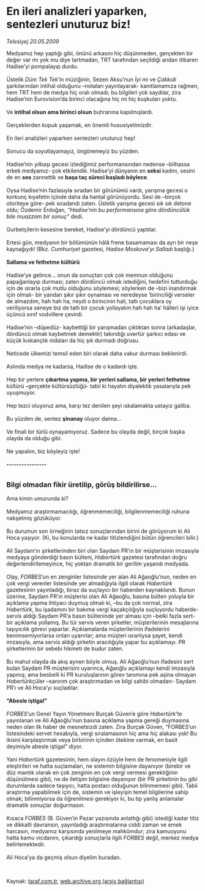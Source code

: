 # En ileri analizleri yaparken, sentezleri unuturuz biz!

*Telesiyej 20.05.2009*

<div class="taraf_structure_2col_1zq">
<div class="margen_n">



 <p>Medyamız hep yaptığı gibi, önünü arkasını hiç düşünmeden, gerçekten bir değer var mı yok mu diye tartmadan, TRT tarafından seçildiği andan itibaren Hadise’yi pompalayıp durdu. <br/><br/>Üstelik <i>Düm Tek Tek</i>’in müziğinin, Sezen Aksu’nun <i>İyi mi</i> ve <i>Çakkıdı</i> şarkılarından intihal olduğunu –notaları yayınlayarak- kanıtlamamıza rağmen, hem TRT hem de medya hiç oralı olmadı; bu bilgileri yok saydılar, zira Hadise’nin Eurovision’da birinci olacağına hiç mi hiç kuşkuları yoktu. <br/><br/>Ve <b>intihal olsun ama birinci olsun</b> buhranına kapılmışlardı. <br/><br/>Gerçeklerden kopuk yaşamak, en önemli hususiyetimizdir. <br/><br/>En ileri analizleri yaparken sentezleri unuturuz hep! <br/><br/>Sonucu da soyutlayamayız, öngöremeyiz bu yüzden. <br/><br/>Hadise’nin yılbaşı gecesi izlediğimiz performansından nedense –bilhassa erkek medyamız- çok etkilendik. Hadise’yi dünyanın en <b>seksi </b>kadını, sesini de en <b>ses</b> zannettik ve <b>başa taç süreci başladı böylece</b>. <br/><br/>Oysa Hadise’nin fazlasıyla sıradan bir görünümü vardı, yarışma gecesi o korkunç kıyafetin içinde daha da hantal görünüyordu. Sesi de –birçok otoriteye göre- pek sıradandı zaten. Üstelik yarışma gecesi sık sık detone oldu; Özdemir Erdoğan, <i>“Hadise’nin bu performansına göre dördüncülük bile muazzam bir sonuç”</i> dedi. <br/><br/>Gurbetçilerin kesesine bereket, Hadise’yi dördüncü yaptılar. <br/><br/>Ertesi gün, medyanın bir bölümünün hâlâ frene basamaması da ayrı bir neşe kaynağıydı! (Bkz. <i>Cumhuriyet</i> gazetesi, <i>Hadise Moskova’yı Salladı</i> başlığı.) <b><br/><br/>Sallama ve fethetme kültürü</b> <br/><br/>Hadise’ye gelince... onun da sonuçtan çok çok memnun olduğunu papağanlayıp durması; zaten dördüncü olmak istediğini, hedefini tutturduğu için de ısrarla çok mutlu olduğunu söylemesi; söylerken de –bizi inandırmak için olmalı- bir yandan şıkır şıkır oynaması ve neredeyse ‘birinciliği verseler de almazdım, hah hah ha, neydi o birincinin hali, tatlı çocuklara oy veriliyorsa seneye biz de tatlı bir çocuk yollayalım hah hah ha’ hâlleri işi iyice üçüncü sınıf vodvillere çevirdi. <br/><br/>Hadise’nin –düpedüz- kaybettiği bir yarışmadan çıktıktan sonra (arkadaşlar, dördüncü olmak kaybetmek demektir) takındığı uvertür şarkıcı edası ve küçük kıskançlık nidaları da hiç şık durmadı doğrusu. <br/><br/>Neticede ülkemizi temsil eden biri olarak daha vakur durması beklenirdi. <br/><br/>Aslında medya ne kadarsa, Hadise de o kadardı işte. <br/><br/>Hep bir yerlere <b>çıkartma yapma, bir yerleri sallama, bir yerleri fethetme </b>kültürü –gerçekte kültürsüzlüğü- tabii ki hayatın diyalektik yasalarıyla pek uyuşmuyor. <br/><br/>Hep tezci oluyoruz ama, karşı tez denilen şeyi ıskalamakta ustayız galiba. <br/><br/>Bu yüzden de, sentez <b>şinanay </b>oluyor daima... <br/><br/>Ve finali bir türlü oynayamıyoruz. Sadece bu olayda değil, birçok başka olayda da olduğu gibi. <br/><br/>Ne yapalım, biz böyleyiz işte!<b> </b><b><br/><br/>----------------</b> <br/><br/><br/><font size="4"><strong>Bilgi olmadan fikir üretilip, görüş bildirilirse… <br/></strong></font><br/>Ama kimin umurunda ki? <br/><br/>Medyamız araştırmamacılığı, öğrenmemeciliği, bilgilenmemeciliği ruhuna nakşetmiş gözüküyor. <br/><br/>Bu durumun son örneğinin tatsız sonuçlarından birini de görüyorum ki Ali Hoca yaşıyor. (Ki, bu konularda ne kadar titizlendiğini bütün öğrencileri bilir.) <br/><br/>Ali Saydam’ın şirketlerinden biri olan Saydam PR’ın bir müşterisinin imzasıyla medyaya gönderdiği basın bülteni, <i>Habertürk</i> gazetesi tarafından doğru değerlendirilemeyince, hiç yoktan dramatik bir gerilim yaşandı medyada. <br/><br/>Olay, <i>FORBES</i>’un en zenginler listesinde yer alan Ali Ağaoğlu’nun, neden en çok vergi verenler listesinde yer almadığıyla ilgili olarak <i>Habertürk</i> gazetesinin yayınladığı, biraz da suçlayıcı bir haberden kaynaklandı. Bunun üzerine, Saydam PR’ın müşterisi olan Ali Ağaoğlu, basına bülten yoluyla bir açıklama yapma ihtiyacı duymuş olmalı ki, –bu da çok normal, zira <i>Habertürk</i>, bu işadamını bir bakıma vergi kaçakçılığıyla suçluyordu haberde- servis aldığı Saydam PR’a basın bülteninde yer alması için –belki fazla sert- bir açıklama yollamış. Bu tür servis veren şirketler, müşterilerinin mesajlarına taşıyıcılık görevi yaparlar. Açıklamalarda müşterilerinin ifadelerini benimsemiyorlarsa onları uyarırlar; ama müşteri ısrarlıysa şayet, kendi imzasıyla, ama servis aldığı şirketin aracılığıyla yapar bu açıklamayı. PR şirketlerinin bir sebebi hikmeti de budur zaten. <br/><br/>Bu mahut olayda da akış aynen böyle olmuş. Ali Ağaoğlu’nun ifadesini sert bulan Saydam PR müşterisini uyarınca, Ağaoğlu açıklamayı kendi imzasıyla yapmış; ama besbelli ki PR kuruluşlarının görev tanımına pek aşina olmayan <i>Habertürk</i>çüler –sanırım çok araştırmadan ve bilgi sahibi olmadan- Saydam PR’ı ve Ali Hoca’yı suçladılar.<b> <br/><br/>“Abesle iştigal”</b><i> <br/><br/>FORBES</i>’un Genel Yayın Yönetmeni Burçak Güven’e göre <i>Habertürk</i>’te yayınlanan ve Ali Ağaoğlu’nun basına açıklama yapma gereği duymasına neden olan ilk haber de mesnetsizdi zaten. Zira Burçak Güven, “FORBES’un listesindeki servet hesabıyla, vergi sıralamasının hiç ama hiç alakası yok! Bu ikisini karşılaştırmak veya birbirinin içinden ötekine varmak, en basit deyimiyle abesle iştigal” diyor. <br/><br/>Yani <i>Habertürk</i> gazetesinin, hem olayın özüyle hem de fenomeniyle ilgili eleştirileri ve hatta suçlamaları, ne sistemin bilgisine dayanıyor (birebir ve düz mantık olarak en çok zenginin en çok vergi vermesi gerektiğinin düşünülmesi gibi), ne de iletişim bilgisine dayanıyor (bir PR şirketinin bu gibi durumlarda sadece taşıyıcı, hatta postacı olduğunun bilinmemesi gibi). Tabii araştırma yapabilmek için de, sistemin ve işleyişin temel bilgilerine sahip olmak; bilinmiyorsa da öğrenilmesi gerekiyor ki, bu tip yanlış anlamalar dramatik sonuçlar doğurmasın. <br/><br/>Kısaca <i>FORBES</i> (B. Güven’in Pazar yazısında anlattığı gibi) istediği kadar titiz ve dikkatli davransın, yayınladığı araştırmalarına ciddi zaman ve emek harcasın, medyamız karşısında yenilmeye mahkûmdur; zira kamuoyunu hatta kamu vicdanını, çıkardığı sonuçlarla ilgili <i>FORBES</i> değil, merkez medya belirlemektedir. <br/><br/>Ali Hoca’ya da geçmiş olsun diyelim buradan.</p>

<br/>


<div id="taraf_not">
</div>

</div>


</div>

Kaynak: [taraf.com.tr](http://www.taraf.com.tr:80/makale/5615.htm), [web.archive.org (arşiv bağlantısı)](http://web.archive.org/web/20090530152445/http://www.taraf.com.tr:80/makale/5615.htm)
